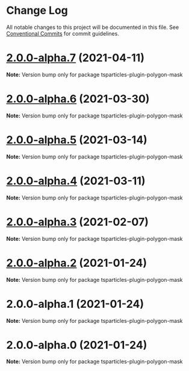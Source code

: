 # Change Log

All notable changes to this project will be documented in this file.
See [Conventional Commits](https://conventionalcommits.org) for commit guidelines.

# [2.0.0-alpha.7](https://github.com/matteobruni/tsparticles/compare/tsparticles-plugin-polygon-mask@2.0.0-alpha.6...tsparticles-plugin-polygon-mask@2.0.0-alpha.7) (2021-04-11)

**Note:** Version bump only for package tsparticles-plugin-polygon-mask





# [2.0.0-alpha.6](https://github.com/matteobruni/tsparticles/compare/tsparticles-plugin-polygon-mask@2.0.0-alpha.5...tsparticles-plugin-polygon-mask@2.0.0-alpha.6) (2021-03-30)

**Note:** Version bump only for package tsparticles-plugin-polygon-mask





# [2.0.0-alpha.5](https://github.com/matteobruni/tsparticles/compare/tsparticles-plugin-polygon-mask@2.0.0-alpha.4...tsparticles-plugin-polygon-mask@2.0.0-alpha.5) (2021-03-14)

**Note:** Version bump only for package tsparticles-plugin-polygon-mask





# [2.0.0-alpha.4](https://github.com/matteobruni/tsparticles/compare/tsparticles-plugin-polygon-mask@2.0.0-alpha.3...tsparticles-plugin-polygon-mask@2.0.0-alpha.4) (2021-03-11)

**Note:** Version bump only for package tsparticles-plugin-polygon-mask





# [2.0.0-alpha.3](https://github.com/matteobruni/tsparticles/compare/tsparticles-plugin-polygon-mask@2.0.0-alpha.2...tsparticles-plugin-polygon-mask@2.0.0-alpha.3) (2021-02-07)

**Note:** Version bump only for package tsparticles-plugin-polygon-mask





# [2.0.0-alpha.2](https://github.com/matteobruni/tsparticles/compare/tsparticles-plugin-polygon-mask@2.0.0-alpha.1...tsparticles-plugin-polygon-mask@2.0.0-alpha.2) (2021-01-24)

**Note:** Version bump only for package tsparticles-plugin-polygon-mask





# 2.0.0-alpha.1 (2021-01-24)

**Note:** Version bump only for package tsparticles-plugin-polygon-mask





# 2.0.0-alpha.0 (2021-01-24)

**Note:** Version bump only for package tsparticles-plugin-polygon-mask
